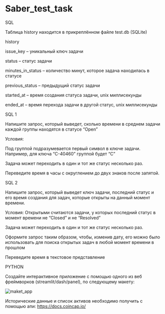 # Saber_test_task
SQL

Таблица history находится в прикреплённом файле test.db (SQLite)

history

issue_key – уникальный ключ задачи

status – статус задачи

minutes_in_status – количество минут, которое задача находилась в статусе

previous_status – предыдущий статус задачи

started_at – время создания статуса задачи, unix миллисекунды

ended_at – время перехода задачи в другой статус, unix миллисекунды

SQL 1

Напишите запрос, который выведет, сколько времени в среднем задачи каждой группы находятся
в статусе “Open”

Условия:

Под группой подразумевается первый символ в ключе задачи. Например, для ключа “C-40460”
группой будет “C”

Задача может переходить в один и тот же статус несколько раз.

Переведите время в часы с округлением до двух знаков после запятой.

SQL 2

Напишите запрос, который выведет ключ задачи, последний статус и его время создания для
задач, которые открыты на данный момент времени.

Условия:
Открытыми считаются задачи, у которых последний статус в момент времени не “Closed” и не
“Resolved”

Задача может переходить в один и тот же статус несколько раз.

Оформите запрос таким образом, чтобы, изменив дату, его можно было использовать для поиска
открытых задач в любой момент времени в прошлом

Переведите время в текстовое представление

PYTHON

Создайте интерактивное приложение с помощью одного из веб фреймворков
(streamlit/dash/panel), по следующему макету:

![maket_app](https://user-images.githubusercontent.com/119682006/217561392-6c0a946a-d7c4-4304-ac81-8e07a646e5b1.PNG)

Исторические данные и список активов необходимо получить с помощью апи:
https://docs.coincap.io/
